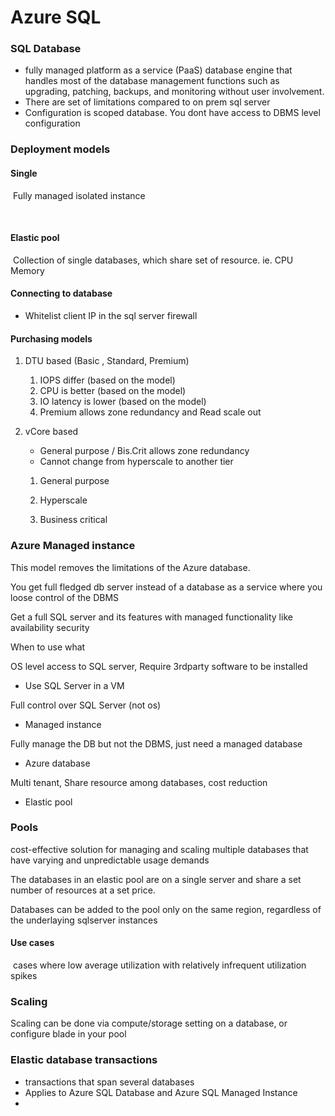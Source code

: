 # Azure SQL



### SQL Database

* fully managed platform as a service (PaaS) database engine that handles  most of the database management functions such as upgrading, patching,  backups, and monitoring without user involvement. 
* There are set of limitations compared to on prem sql server
* Configuration is scoped database. You dont have access to DBMS level configuration



### Deployment models

#### Single

​	Fully managed isolated instance

​	

#### Elastic pool

​	Collection of single databases, which share set of resource. ie. CPU Memory





#### Connecting to database

- Whitelist client IP in the sql server firewall

#### Purchasing models

1. DTU based (Basic , Standard, Premium)

   1. IOPS differ (based on the model)
   2. CPU is better (based on the model)
   3. IO latency is lower (based on the model)
   4. Premium allows zone redundancy  and Read scale out

2. vCore based

   * General purpose / Bis.Crit allows zone redundancy 
   * Cannot change from hyperscale to another tier

   1. General purpose

   2. Hyperscale

   3. Business critical

      

### Azure Managed instance

This model removes the limitations of the Azure database.

You get full fledged db server instead of a database as a service where you loose control of the DBMS

Get a full SQL server and its features with managed functionality like availability security 



When to use what



OS level access to SQL server, Require 3rdparty software to be installed

- Use SQL Server in a VM

Full control over SQL Server (not os)

* Managed instance

Fully manage the DB but not the DBMS, just need a managed database

* Azure database

Multi tenant, Share resource among databases, cost reduction

* Elastic pool



### Pools

cost-effective solution for managing and scaling multiple databases that have varying and unpredictable usage demands

The databases in an elastic pool are on a single server and share a set number of resources at a set price.

Databases can be added to the pool only on the same region, regardless of the underlaying sqlserver instances

#### 			Use cases

​		cases where low average utilization with relatively infrequent utilization spikes

### Scaling 

Scaling can be done via compute/storage setting on a database, or configure blade in your pool



### Elastic database transactions 

* transactions that span several databases 
* Applies to Azure SQL Database and Azure SQL Managed Instance 
* 
